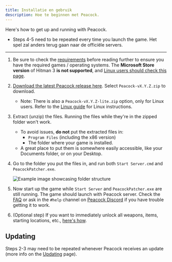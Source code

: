 ```yaml
---
title: Installatie en gebruik
description: Hoe te beginnen met Peacock.
---
```


Here's how to get up and running with Peacock.

-   Steps 4-5 need to be repeated every time you launch the game. Het spel zal anders terug gaan naar de officiële servers.

---

1. Be sure to check the [requirements](./requirements.md) before reading further to ensure you have the required games / operating systems. The **Microsoft Store version** of Hitman 3 **is not supported**, and [Linux users should check this page](../guides/linux-setup.md).

2. [Download the latest Peacock release here](https://github.com/thepeacockproject/Peacock/releases/latest). Select `Peacock-vX.Y.Z.zip` to download.

    - Note: There is also a `Peacock-vX.Y.Z-lite.zip` option, only for Linux users. Refer to the [Linux guide](../guides/linux-setup.md) for Linux instructions.

3. Extract (unzip) the files. Running the files while they're in the zipped folder won't work.

   - To avoid issues, **do not** put the extracted files in:
     - `Program Files` (including the x86 version)
     - The folder where your game is installed.
   - A great place to put them is somewhere easily accessible, like your Documents folder, or on your Desktop.

4. Go to the folder you put the files in, and run both `Start Server.cmd` and `PeacockPatcher.exe`.

   ![Example image showcasing folder structure](/img/patcher_and_server.png)

5. Now start up the game while `Start Server` and `PeacockPatcher.exe` are still running. The game should launch with Peacock server. Check the [FAQ](./faq.md) or ask in the `#help` channel on [Peacock Discord](https://thepeacockproject.org/discord) if you have trouble getting it to work.

6. (Optional step) If you want to immediately unlock all weapons, items, starting locations, etc., [here's how](../intel/faq.md#how-to-get-all-items).

## Updating

Steps 2-3 may need to be repeated whenever Peacock receives an update (more info on the [Updating](./updating.md) page).
